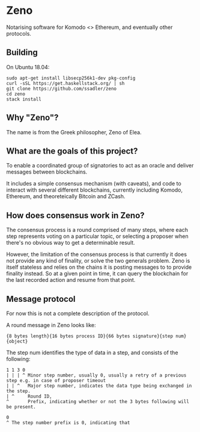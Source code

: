 # Zeno

Notarising software for Komodo <> Ethereum, and eventually other protocols.

## Building

On Ubuntu 18.04:

```
sudo apt-get install libsecp256k1-dev pkg-config
curl -sSL https://get.haskellstack.org/ | sh
git clone https://github.com/ssadler/zeno
cd zeno
stack install
```

## Why "Zeno"?

The name is from the Greek philosopher, Zeno of Elea.

## What are the goals of this project?

To enable a coordinated group of signatories to act as an oracle and deliver messages between blockchains.

It includes a simple consensus mechanism (with caveats), and code to interact with several different blockchains, currently including Komodo, Ethereum, and theoreteically Bitcoin and ZCash.

## How does consensus work in Zeno?

The consensus process is a round comprised of many steps, where each step represents voting on a particular topic, or selecting a proposer when there's no obvious way to get a determinable result.

However, the limitation of the consensus process is that currently it does not provide any kind of finality, or solve the two generals problem. Zeno is itself stateless and relies on the chains it is posting messages to to provide finality instead. So at a given point in time, it can query the blockchain for the last recorded action and resume from that point.

## Message protocol

For now this is not a complete description of the protocol.

A round message in Zeno looks like:

`{8 bytes length}{16 bytes process ID}{66 bytes signature}{step num}{object}`

The step num identifies the type of data in a step, and consists of the following:

```
1 1 3 0
| | | ^ Minor step number, usually 0, usually a retry of a previous step e.g. in case of proposer timeout
| | ^   Major step number, indicates the data type being exchanged in the step.
| ^     Round ID, 
^       Prefix, indicating whether or not the 3 bytes following will be present.

0
^ The step number prefix is 0, indicating that 
```
